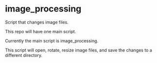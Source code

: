 # image_processing
Script that changes image files.

This repo will have one main script.

Currently the main script is image_processing. 

This script will open, rotate, resize image files,
and save the changes to a different directory.